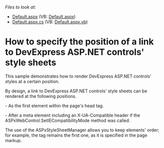 <!-- default file list -->
*Files to look at*:

* [Default.aspx](./CS/WebSite/Default.aspx) (VB: [Default.aspx](./VB/WebSite/Default.aspx))
* [Default.aspx.cs](./CS/WebSite/Default.aspx.cs) (VB: [Default.aspx.vb](./VB/WebSite/Default.aspx.vb))
<!-- default file list end -->
# How to specify the position of a link to DevExpress ASP.NET controls' style sheets


<p>This sample demonstrates how to render DevExpress ASP.NET controls' styles at a certain position. </p><p>By design, a link to DevExpress ASP.NET controls' style sheets can be rendered at the following positions.</p><p>- As the first element within the page's head tag.</p><p>- After a meta element including an X-UA-Compatible header if the ASPxWebControl.SetIECompatibilityMode method was called. </p><p>The use of the ASPxStyleSheetManager allows you to keep elements' order; for example, the <meta> tag remains the first one, as it is specified in the page markup.</p>

<br/>


